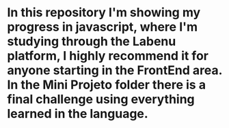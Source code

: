 # In this repository I'm showing my progress in javascript, where I'm studying through the Labenu platform, I highly recommend it for anyone starting in the FrontEnd area. In the Mini Projeto folder there is a final challenge using everything learned in the language.
